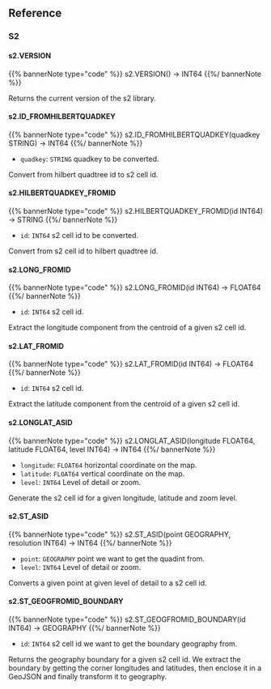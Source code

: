 ## Reference

### S2

#### s2.VERSION

{{% bannerNote type="code" %}}
s2.VERSION() -> INT64
{{%/ bannerNote %}}

Returns the current version of the s2 library.

#### s2.ID_FROMHILBERTQUADKEY

{{% bannerNote type="code" %}}
s2.ID_FROMHILBERTQUADKEY(quadkey STRING) -> INT64
{{%/ bannerNote %}}

* `quadkey`: `STRING` quadkey to be converted.

Convert from hilbert quadtree id to s2 cell id.

#### s2.HILBERTQUADKEY_FROMID

{{% bannerNote type="code" %}}
s2.HILBERTQUADKEY_FROMID(id INT64) -> STRING
{{%/ bannerNote %}}

* `id`: `INT64` s2 cell id to be converted.

Convert from s2 cell id to hilbert quadtree id.

#### s2.LONG_FROMID

{{% bannerNote type="code" %}}
s2.LONG_FROMID(id INT64) -> FLOAT64
{{%/ bannerNote %}}

* `id`: `INT64` s2 cell id.

Extract the longitude component from the centroid of a given s2 cell id.

#### s2.LAT_FROMID

{{% bannerNote type="code" %}}
s2.LAT_FROMID(id INT64) -> FLOAT64
{{%/ bannerNote %}}

* `id`: `INT64` s2 cell id.

Extract the latitude component from the centroid of a given s2 cell id.

#### s2.LONGLAT_ASID

{{% bannerNote type="code" %}}
s2.LONGLAT_ASID(longitude FLOAT64, latitude FLOAT64, level INT64) -> INT64
{{%/ bannerNote %}}

* `longitude`: `FLOAT64` horizontal coordinate on the map.
* `latitude`: `FLOAT64` vertical coordinate on the map.
* `level`: `INT64` Level of detail or zoom.

Generate the s2 cell id for a given longitude, latitude and zoom level.

#### s2.ST_ASID

{{% bannerNote type="code" %}}
s2.ST_ASID(point GEOGRAPHY, resolution INT64) -> INT64
{{%/ bannerNote %}}

* `point`: `GEOGRAPHY` point we want to get the quadint from.
* `level`: `INT64` Level of detail or zoom.

Converts a given point at given level of detail to a s2 cell id.

#### s2.ST_GEOGFROMID_BOUNDARY

{{% bannerNote type="code" %}}
s2.ST_GEOGFROMID_BOUNDARY(id INT64) -> GEOGRAPHY
{{%/ bannerNote %}}

* `id`: `INT64` s2 cell id we want to get the boundary geography from.

Returns the geography boundary for a given s2 cell id. We extract the boundary by getting the corner longitudes and latitudes, then enclose it in a GeoJSON and finally transform it to geography.